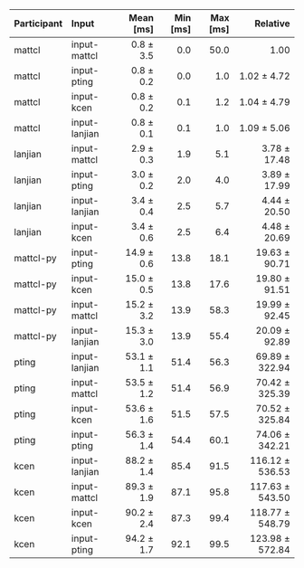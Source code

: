 | Participant | Input | Mean [ms] | Min [ms] | Max [ms] | Relative |
|:---|:---|---:|---:|---:|---:|
| mattcl | input-mattcl | 0.8 ± 3.5 | 0.0 | 50.0 | 1.00 |
| mattcl | input-pting | 0.8 ± 0.2 | 0.0 | 1.0 | 1.02 ± 4.72 |
| mattcl | input-kcen | 0.8 ± 0.2 | 0.1 | 1.2 | 1.04 ± 4.79 |
| mattcl | input-lanjian | 0.8 ± 0.1 | 0.1 | 1.0 | 1.09 ± 5.06 |
| lanjian | input-mattcl | 2.9 ± 0.3 | 1.9 | 5.1 | 3.78 ± 17.48 |
| lanjian | input-pting | 3.0 ± 0.2 | 2.0 | 4.0 | 3.89 ± 17.99 |
| lanjian | input-lanjian | 3.4 ± 0.4 | 2.5 | 5.7 | 4.44 ± 20.50 |
| lanjian | input-kcen | 3.4 ± 0.6 | 2.5 | 6.4 | 4.48 ± 20.69 |
| mattcl-py | input-pting | 14.9 ± 0.6 | 13.8 | 18.1 | 19.63 ± 90.71 |
| mattcl-py | input-kcen | 15.0 ± 0.5 | 13.8 | 17.6 | 19.80 ± 91.51 |
| mattcl-py | input-mattcl | 15.2 ± 3.2 | 13.9 | 58.3 | 19.99 ± 92.45 |
| mattcl-py | input-lanjian | 15.3 ± 3.0 | 13.9 | 55.4 | 20.09 ± 92.89 |
| pting | input-lanjian | 53.1 ± 1.1 | 51.4 | 56.3 | 69.89 ± 322.94 |
| pting | input-mattcl | 53.5 ± 1.2 | 51.4 | 56.9 | 70.42 ± 325.39 |
| pting | input-kcen | 53.6 ± 1.6 | 51.5 | 57.5 | 70.52 ± 325.84 |
| pting | input-pting | 56.3 ± 1.4 | 54.4 | 60.1 | 74.06 ± 342.21 |
| kcen | input-lanjian | 88.2 ± 1.4 | 85.4 | 91.5 | 116.12 ± 536.53 |
| kcen | input-mattcl | 89.3 ± 1.9 | 87.1 | 95.8 | 117.63 ± 543.50 |
| kcen | input-kcen | 90.2 ± 2.4 | 87.3 | 99.4 | 118.77 ± 548.79 |
| kcen | input-pting | 94.2 ± 1.7 | 92.1 | 99.5 | 123.98 ± 572.84 |
